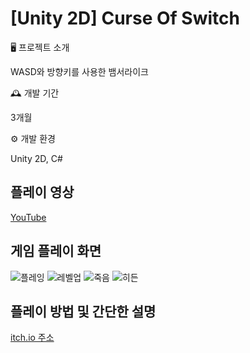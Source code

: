 # [Unity 2D] Curse Of Switch

🖥️ 프로젝트 소개

WASD와 방향키를 사용한 뱀서라이크

🕰️ 개발 기간

3개월

⚙️ 개발 환경

Unity 2D, C#

## 플레이 영상

[YouTube](https://youtu.be/twuFyRCC3iE)

## 게임 플레이 화면

![플레잉](https://github.com/user-attachments/assets/fd9e8695-5390-4104-abc5-613e38ef28ea)
![레벨업](https://github.com/user-attachments/assets/46016d84-66fa-4141-938b-0fd19b071735)
![죽음](https://github.com/user-attachments/assets/94c73743-997c-4fd6-a38d-6baa0cad1892)
![히든](https://github.com/user-attachments/assets/bdc17c59-0180-4ae8-9359-4da4b4329621)

## 플레이 방법 및 간단한 설명
[itch.io 주소](https://yapyap300.itch.io/curse-of-switch)
